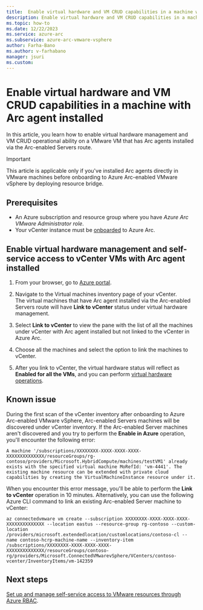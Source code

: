 ```yaml
---
title:  Enable virtual hardware and VM CRUD capabilities in a machine with Arc agent installed
description: Enable virtual hardware and VM CRUD capabilities in a machine with Arc agent installed
ms.topic: how-to 
ms.date: 12/22/2023
ms.service: azure-arc
ms.subservice: azure-arc-vmware-vsphere
author: Farha-Bano
ms.author: v-farhabano
manager: jsuri
ms.custom: 
---
```


# Enable virtual hardware and VM CRUD capabilities in a machine with Arc agent installed

In this article, you learn how to enable virtual hardware management and VM CRUD operational ability on a VMware VM that has Arc agents installed via the Arc-enabled Servers route.

>[!IMPORTANT]
> This article is applicable only if you've installed Arc agents directly in VMware machines before onboarding to Azure Arc-enabled VMware vSphere by deploying resource bridge. 

## Prerequisites

- An Azure subscription and resource group where you have *Azure Arc VMware Administrator role*. 
- Your vCenter instance must be [onboarded](quick-start-connect-vcenter-to-arc-using-script.md) to Azure Arc.

## Enable virtual hardware management and self-service access to vCenter VMs with Arc agent installed

1. From your browser, go to [Azure portal](https://portal.azure.com/).

1. Navigate to the Virtual machines inventory page of your vCenter. <br>
   The virtual machines that have Arc agent installed via the Arc-enabled Servers route will have **Link to vCenter** status under virtual hardware management.

1. Select **Link to vCenter** to view the pane with the list of all the machines under vCenter with Arc agent installed but not linked to the vCenter in Azure Arc.

1. Choose all the machines and select the option to link the machines to vCenter.

1. After you link to vCenter, the virtual hardware status will reflect as **Enabled for all the VMs**, and you can perform [virtual hardware operations](perform-vm-ops-through-azure.md). 

## Known issue
 
During the first scan of the vCenter inventory after onboarding to Azure Arc-enabled VMware vSphere, Arc-enabled Servers machines will be discovered under vCenter inventory. If the Arc-enabled Server machines aren't discovered and you try to perform the **Enable in Azure** operation, you'll encounter the following error: 

```
A machine '/subscriptions/XXXXXXXX-XXXX-XXXX-XXXX-XXXXXXXXXXXXXX/resourceGroups/rg-contoso/providers/Microsoft.HybridCompute/machines/testVM1' already exists with the specified virtual machine MoRefId: 'vm-4441'. The existing machine resource can be extended with private cloud capabilities by creating the VirtualMachineInstance resource under it.
```

When you encounter this error message, you'll be able to perform the **Link to vCenter** operation in 10 minutes. Alternatively, you can use the following Azure CLI command to link an existing Arc-enabled Server machine to vCenter:

```azurecli-interactive
az connectedvmware vm create --subscription XXXXXXXX-XXXX-XXXX-XXXX-XXXXXXXXXXXXXX --location eastus --resource-group rg-contoso --custom-location /providers/microsoft.extendedlocation/customlocations/contoso-cl --name contoso-hcrp-machine-name --inventory-item /subscriptions/XXXXXXXX-XXXX-XXXX-XXXX-XXXXXXXXXXXXXX/resourceGroups/contoso-rg/providers/Microsoft.ConnectedVMwarevSphere/VCenters/contoso-vcenter/InventoryItems/vm-142359
```

## Next steps

[Set up and manage self-service access to VMware resources through Azure RBAC](setup-and-manage-self-service-access.md).

